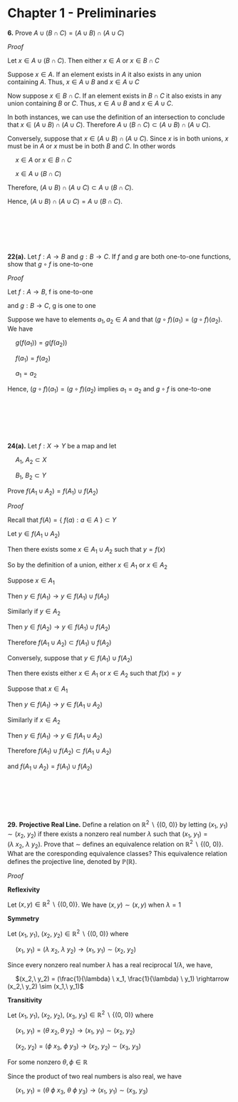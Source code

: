 # Chapter 1 - Preliminaries

**6\.** Prove $A \cup (B \cap C) = (A \cup B) \cap (A \cup C)$

*Proof*

Let $x \in A \cup (B \cap C)$. Then either $x \in A$ or $x \in B \cap C$

Suppose $x \in A$. If an element exists in $A$ it also exists in any union containing $A$. Thus,
$x \in A \cup B$ and $x \in A \cup C$

Now suppose $x \in B \cap C$. If an element exists in $B \cap C$ it also exists in any union containing $B$ or $C$. Thus, $x \in A \cup B$ and $x \in A \cup C$.

In both instances, we can use the definition of an intersection to conclude that $x \in (A \cup B) \cap (A \cup C)$. Therefore $A \cup (B \cap C) \subset (A \cup B) \cap (A \cup C)$.

Conversely, suppose that $x \in (A \cup B) \cap (A \cup C)$. Since $x$ is in both unions, $x$ must be in $A$ or $x$ must be in both $B$ and $C$. In other words 

&emsp; $x \in A$ or $x \in B \cap C$

&emsp; $x \in A \cup (B \cap C)$
  
Therefore, $(A \cup B) \cap (A \cup C) \subset A \cup (B \cap C)$.

Hence, $(A \cup B) \cap (A \cup C) = A \cup (B \cap C)$.

&nbsp;

&nbsp;

&nbsp;


**22(a)\.** Let $f : A \rightarrow B$ and $g : B \rightarrow C$. If $f$ and $g$ are both one-to-one functions, show that $g \circ f$ is one-to-one

*Proof*

Let $f : A \rightarrow B$, f is one-to-one
&nbsp;

and $g : B \rightarrow C$, g is one to one

Suppose we have to elements $a_1, a_2 \in A$ and that $(g \circ f)(a_1) = (g \circ f)(a_2)$. We have

&emsp; $g(f(a_1)) = g(f(a_2))$

&emsp; $f(a_1) = f(a_2)$

&emsp; $a_1 = a_2$

Hence, $(g \circ f)(a_1) = (g \circ f)(a_2)$ implies $a_1 = a_2$ and $g \circ f$ is one-to-one


&nbsp;

&nbsp;

&nbsp;

**24(a).** Let $f: X \rightarrow Y$ be a map and let

&emsp; $A_1, \ A_2 \subset X$

&emsp; $B_1, \ B_2 \subset Y$

Prove $f(A_1 \cup A_2) = f(A_1) \cup f(A_2)$

*Proof*

Recall that $f(A) = \{\ f(a) : a \in A \ \} \subset Y$

Let $y \in f(A_1 \cup A_2)$

Then there exists some $x \in A_1 \cup A_2$ such that $y=f(x)$

So by the definition of a union, either $x \in A_1$ or $x \in A_2$

Suppose $x \in A_1$

Then $y \in f(A_1) \rightarrow y \in f(A_1) \cup f(A_2)$

Similarly if $y \in A_2$

Then $y \in f(A_2) \rightarrow y \in f(A_1) \cup f(A_2)$

Therefore $f(A_1 \cup A_2) \subset f(A_1) \cup f(A_2)$

Conversely, suppose that $y \in f(A_1) \cup f(A_2)$

Then there exists either $x \in A_1$ or $x \in A_2$ such that $f(x) = y$

Suppose that $x \in A_1$

Then $y \in f(A_1) \rightarrow y \in f(A_1 \cup A_2)$

Similarly if $x \in A_2$

Then $y \in f(A_1) \rightarrow y \in f(A_1 \cup A_2)$

Therefore $f(A_1) \cup f(A_2) \subset f(A_1 \cup A_2)$

and $f(A_1 \cup A_2) = f(A_1) \cup f(A_2)$

&nbsp;

&nbsp;

&nbsp;

**29\.** **Projective Real Line.** Define a relation on $\mathbb{R}^2 \ \smallsetminus \ \{(0,\ 0)\}$ by letting $(x_1,\ y_1) \sim (x_2,\ y_2)$ if there exists a nonzero real number $\lambda$ such that $(x_1,\ y_1)=(\lambda \ x_2,\ \lambda \  y_2)$. Prove that $\sim$ defines an equivalence relation on $\mathbb{R}^2 \ \smallsetminus \ \{(0,\ 0)\}$. What are the coresponding equivalence classes? This equivalence relation defines the projective line, denoted by $\mathbb{P}(\mathbb{R})$.

*Proof*

**Reflexivity**

Let $(x,y) \in \mathbb{R}^2 \ \smallsetminus \ \{(0,0)\}$. We have $(x,y) \sim (x,y)$ when $\lambda = 1$ 

**Symmetry** 

Let $(x_1,\ y_1), \ (x_2,\ y_2) \in \mathbb{R}^2 \ \smallsetminus \ \{(0,\ 0)\}$ where 

&emsp; $(x_1,\ y_1)=(\lambda \ x_2,\ \lambda \ y_2) \rightarrow (x_1,\ y_1) \sim (x_2,\ y_2)$

Since every nonzero real number $\lambda$ has a real reciprocal $1/ \lambda$, we have,

&emsp; $(x_2,\ y_2) = (\frac{1}{\lambda} \ x_1, \frac{1}{\lambda} \ y_1) \rightarrow (x_2,\ y_2) \sim (x_1,\ y_1)$



**Transitivity**

Let $(x_1,\ y_1), \ (x_2,\ y_2), \ (x_3,\ y_3) \in \mathbb{R}^2 \ \smallsetminus \ \{(0,\ 0)\}$ where

&emsp; $(x_1,\ y_1)=(\theta \ x_2,\theta \ y_2) \rightarrow (x_1,\  y_1) \sim (x_2,\ y_2)$

&emsp; $(x_2,\ y_2)=(\phi \ x_3,\ \phi \ y_3) \rightarrow (x_2,\  y_2) \sim (x_3,\ y_3)$

For some nonzero $\theta, \phi \in \mathbb{R}$

Since the product of two real numbers is also real, we have

&emsp; $(x_1,\ y_1)=(\theta \ \phi \ x_3,\ \theta \ \phi \ y_3) \rightarrow (x_1, \ y_1) \sim (x_3, \ y_3)$
